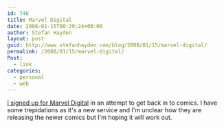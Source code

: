 ```yaml
---
id: 746
title: Marvel Digital
date: 2008-01-15T00:29:24+00:00
author: Stefan Hayden
layout: post
guid: http://www.stefanhayden.com/blog/2008/01/15/marvel-digital/
permalink: /2008/01/15/marvel-digital/
Post:
  - link
categories:
  - personal
  - web
---
```

<a href="http://www.marvel.com/digitalcomics">I signed up for Marvel Digital</a> in an attempt to get back in to comics. I have some trepidations as it's a new service and I'm unclear how they are releasing the newer comics but I'm hoping it will work out.